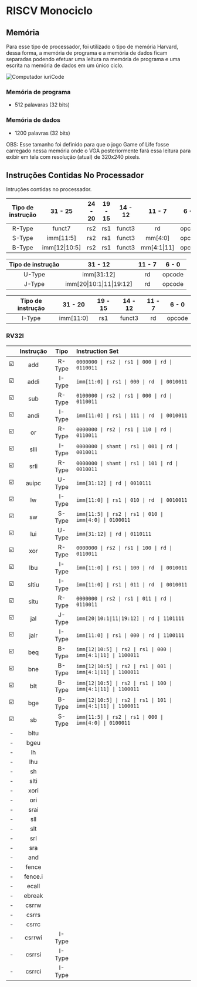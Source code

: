 # RISCV Monociclo

## Memória 
Para esse tipo de processador, foi utilizado o tipo de memória Harvard, dessa forma, a memória de programa e a memória de dados ficam separadas podendo efetuar uma leitura na memória de programa e uma escrita na memória de dados em um único ciclo. 

<img src="https://upload.wikimedia.org/wikipedia/commons/thumb/3/3f/Harvard_architecture.svg/360px-Harvard_architecture.svg.png" alt="Computador iuriCode"> 

### Memória de programa 
* 512 palavaras (32 bits)

### Memória de dados
* 1200 palavras (32 bits)

OBS: Esse tamanho foi definido para que o jogo Game of Life fosse carregado nessa memória onde o VGA posteriormente fará essa leitura para exibir em tela com resolução (atual) de 320x240 pixels.


## Instruções Contidas No Processador
Intruções contidas no processador.

|Tipo de instrução| 31 - 25          | 24 - 20 | 19 - 15 | 14 - 12 | 11 - 7       | 6 - 0  |
|:---------------:|:----------------:|:-------:|:-------:|:-------:|:------------:|:------:|
| R-Type          |funct7            | rs2     | rs1     | funct3  | rd           |opcode  |
| S-Type          |imm\[11:5\]       | rs2     | rs1     | funct3  | mm\[4:0\]    |opcode  |
| B-Type          |imm\[12\|10:5\]  | rs2     | rs1     | funct3  | mm\[4:1\|11\]|opcode  |

|Tipo de instrução| 31 - 12                    | 11 - 7 | 6 - 0  |
|:---------------:|:--------------------------:|:------:|:------:|
| U-Type          | imm\[31:12\]               | rd     | opcode |
| J-Type          | imm\[20\|10:1\|11\|19:12\] | rd     | opcode |

|Tipo de instrução| 31 - 20          | 19 - 15 | 14 - 12 | 11 - 7       | 6 - 0  |
|:---------------:|:----------------:|:-------:|:-------:|:------------:|:------:|
| I-Type          |imm\[11:0\]       | rs1     | funct3  | rd           |opcode  |

### RV32I

|    |Instrução |  Tipo  | Instruction Set                                                |
|:--:|:--------:|:------:|:---------------------------------------------------------------|
| ☑️ | add      | R-Type | `0000000 \| rs2 \| rs1 \| 000 \| rd \| 0110011`                |
| ☑️ | addi     | I-Type | `imm[11:0] \| rs1 \| 000 \| rd  \| 0010011`                    |
| ☑️ | sub      | R-Type | `0100000 \| rs2 \| rs1 \| 000 \| rd \| 0110011`                |
| ☑️ | andi     | I-Type | `imm[11:0] \| rs1 \| 111 \| rd  \| 0010011`                    |
| ☑️ | or       | R-Type | `0000000 \| rs2 \| rs1 \| 110 \| rd \| 0110011`                |
| ☑️ | slli     | I-Type | `0000000 \| shamt \| rs1 \| 001 \| rd \| 0010011`              |
| ☑️ | srli     | R-Type | `0000000 \| shamt \| rs1 \| 101 \| rd \| 0010011`              |
| ☑️ | auipc    | U-Type | `imm[31:12] \| rd \| 0010111`                                  |
| ☑️ | lw       | I-Type | `imm[11:0] \| rs1 \| 010 \| rd  \| 0010011`                    |
| ☑️ | sw       | S-Type | `imm[11:5] \| rs2 \| rs1 \| 010 \| imm[4:0] \| 0100011`        |
| ☑️ | lui      | U-Type | `imm[31:12] \| rd \| 0110111`                                  |
| ☑️ | xor      | R-Type | `0000000 \| rs2 \| rs1 \| 100 \| rd \| 0110011`                |
| ☑️ | lbu      | I-Type | `imm[11:0] \| rs1 \| 100 \| rd  \| 0010011`                    |
| ☑️ | sltiu    | I-Type | `imm[11:0] \| rs1 \| 011 \| rd  \| 0010011`                    |
| ☑️ | sltu     | R-Type | `0000000 \| rs2 \| rs1 \| 011 \| rd \| 0110011`                |
| ☑️ | jal      | J-Type | `imm[20\|10:1\|11\|19:12] \| rd \| 1101111`                    |
| ☑️ | jalr     | I-Type | `imm[11:0] \| rs1 \| 000 \| rd \| 1100111`                     |
| ☑️ | beq      | B-Type | `imm[12\|10:5] \| rs2 \| rs1 \| 000 \| imm[4:1\|11] \| 1100011`|
| ☑️ | bne      | B-Type | `imm[12\|10:5] \| rs2 \| rs1 \| 001 \| imm[4:1\|11] \| 1100011`|
| ☑️ | blt      | B-Type | `imm[12\|10:5] \| rs2 \| rs1 \| 100 \| imm[4:1\|11] \| 1100011`|
| ☑️ | bge      | B-Type | `imm[12\|10:5] \| rs2 \| rs1 \| 101 \| imm[4:1\|11] \| 1100011`|
| ☑️ | sb       | S-Type | `imm[11:5] \| rs2 \| rs1 \| 000 \| imm[4:0] \| 0100011`        |
| -  | bltu     |        |                                                                |
| -  | bgeu     |        |                                                                |
| -  | lh       |        |                                                                |
| -  | lhu      |        |                                                                |
| -  | sh       |        |                                                                |
| -  | slti     |        |                                                                |
| -  | xori     |        |                                                                |
| -  | ori      |        |                                                                |
| -  | srai     |        |                                                                |
| -  | sll      |        |                                                                |
| -  | slt      |        |                                                                |
| -  | srl      |        |                                                                |
| -  | sra      |        |                                                                |
| -  | and      |        |                                                                |
| -  | fence    |        |                                                                |
| -  | fence.i  |        |                                                                |
| -  | ecall    |        |                                                                |
| -  | ebreak   |        |                                                                |
| -  | csrrw    |        |                                                                |
| -  | csrrs    |        |                                                                |   
| -  | csrrc    |        |                                                                |
| -  | csrrwi   | I-Type |                                                                |
| -  | csrrsi   | I-Type |                                                                |
| -  | csrrci   | I-Type |                                                                |